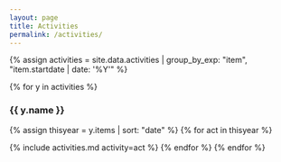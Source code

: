 ```yaml
---
layout: page
title: Activities
permalink: /activities/
---
```


{% assign activities = site.data.activities | group_by_exp: "item", "item.startdate | date: '%Y'" %}

{% for y in activities %}

### {{ y.name }}

{% assign thisyear = y.items | sort: "date" %}
{% for act in thisyear %}

{% include activities.md activity=act %}
{% endfor %}
{% endfor %}